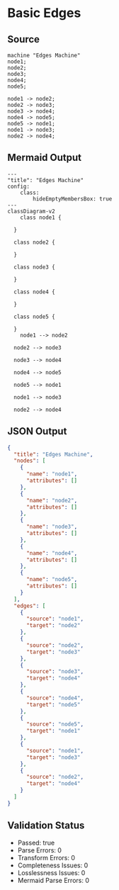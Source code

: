 # Basic Edges

## Source
```machine
machine "Edges Machine"
node1;
node2;
node3;
node4;
node5;

node1 -> node2;
node2 -> node3;
node3 -> node4;
node4 -> node5;
node5 -> node1;
node1 -> node3;
node2 -> node4;
```

## Mermaid Output
```mermaid
---
"title": "Edges Machine"
config:
    class:
        hideEmptyMembersBox: true
---
classDiagram-v2
    class node1 {
    
  }

  class node2 {
    
  }

  class node3 {
    
  }

  class node4 {
    
  }

  class node5 {
    
  }
    node1 --> node2

  node2 --> node3

  node3 --> node4

  node4 --> node5

  node5 --> node1

  node1 --> node3

  node2 --> node4

```

## JSON Output
```json
{
  "title": "Edges Machine",
  "nodes": [
    {
      "name": "node1",
      "attributes": []
    },
    {
      "name": "node2",
      "attributes": []
    },
    {
      "name": "node3",
      "attributes": []
    },
    {
      "name": "node4",
      "attributes": []
    },
    {
      "name": "node5",
      "attributes": []
    }
  ],
  "edges": [
    {
      "source": "node1",
      "target": "node2"
    },
    {
      "source": "node2",
      "target": "node3"
    },
    {
      "source": "node3",
      "target": "node4"
    },
    {
      "source": "node4",
      "target": "node5"
    },
    {
      "source": "node5",
      "target": "node1"
    },
    {
      "source": "node1",
      "target": "node3"
    },
    {
      "source": "node2",
      "target": "node4"
    }
  ]
}
```

## Validation Status
- Passed: true
- Parse Errors: 0
- Transform Errors: 0
- Completeness Issues: 0
- Losslessness Issues: 0
- Mermaid Parse Errors: 0
